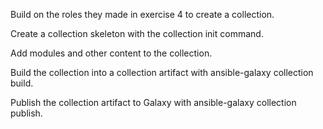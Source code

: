 Build on the roles they made in exercise 4 to create a collection.

Create a collection skeleton with the collection init command.

Add modules and other content to the collection.

Build the collection into a collection artifact with ansible-galaxy collection build.

Publish the collection artifact to Galaxy with ansible-galaxy collection publish.